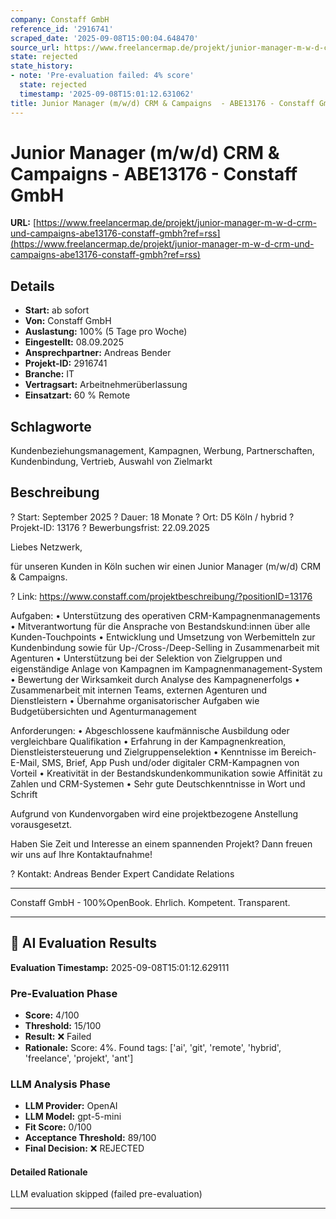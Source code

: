 ```yaml
---
company: Constaff GmbH
reference_id: '2916741'
scraped_date: '2025-09-08T15:00:04.648470'
source_url: https://www.freelancermap.de/projekt/junior-manager-m-w-d-crm-und-campaigns-abe13176-constaff-gmbh?ref=rss
state: rejected
state_history:
- note: 'Pre-evaluation failed: 4% score'
  state: rejected
  timestamp: '2025-09-08T15:01:12.631062'
title: Junior Manager (m/w/d) CRM & Campaigns  - ABE13176 - Constaff GmbH
---
```



# Junior Manager (m/w/d) CRM & Campaigns  - ABE13176 - Constaff GmbH
**URL:** [https://www.freelancermap.de/projekt/junior-manager-m-w-d-crm-und-campaigns-abe13176-constaff-gmbh?ref=rss](https://www.freelancermap.de/projekt/junior-manager-m-w-d-crm-und-campaigns-abe13176-constaff-gmbh?ref=rss)
## Details
- **Start:** ab sofort
- **Von:** Constaff GmbH
- **Auslastung:** 100% (5 Tage pro Woche)
- **Eingestellt:** 08.09.2025
- **Ansprechpartner:** Andreas Bender
- **Projekt-ID:** 2916741
- **Branche:** IT
- **Vertragsart:** Arbeitnehmerüberlassung
- **Einsatzart:** 60
                                                % Remote

## Schlagworte
Kundenbeziehungsmanagement, Kampagnen, Werbung, Partnerschaften, Kundenbindung, Vertrieb, Auswahl von Zielmarkt

## Beschreibung
? Start: September 2025 ? Dauer: 18 Monate ? Ort: D5 Köln / hybrid ? Projekt-ID: 13176
? Bewerbungsfrist: 22.09.2025

Liebes Netzwerk,

für unseren Kunden in Köln suchen wir einen Junior Manager (m/w/d) CRM & Campaigns.

? Link: https://www.constaff.com/projektbeschreibung/?positionID=13176

Aufgaben:
• Unterstützung des operativen CRM-Kampagnenmanagements
• Mitverantwortung für die Ansprache von Bestandskund:innen über alle Kunden-Touchpoints
• Entwicklung und Umsetzung von Werbemitteln zur Kundenbindung sowie für Up-/Cross-/Deep-Selling in Zusammenarbeit mit Agenturen
• Unterstützung bei der Selektion von Zielgruppen und eigenständige Anlage von Kampagnen im Kampagnenmanagement-System
• Bewertung der Wirksamkeit durch Analyse des Kampagnenerfolgs
• Zusammenarbeit mit internen Teams, externen Agenturen und Dienstleistern
• Übernahme organisatorischer Aufgaben wie Budgetübersichten und Agenturmanagement

Anforderungen:
• Abgeschlossene kaufmännische Ausbildung oder vergleichbare Qualifikation
• Erfahrung in der Kampagnenkreation, Dienstleistersteuerung und Zielgruppenselektion
• Kenntnisse im Bereich-E-Mail, SMS, Brief, App Push und/oder digitaler CRM-Kampagnen von Vorteil
• Kreativität in der Bestandskundenkommunikation sowie Affinität zu Zahlen und CRM-Systemen
• Sehr gute Deutschkenntnisse in Wort und Schrift

Aufgrund von Kundenvorgaben wird eine projektbezogene Anstellung vorausgesetzt.

Haben Sie Zeit und Interesse an einem spannenden Projekt?
Dann freuen wir uns auf Ihre Kontaktaufnahme!

? Kontakt:
Andreas Bender
Expert Candidate Relations
_________________________________

Constaff GmbH - 100%OpenBook. Ehrlich. Kompetent. Transparent.

---

## 🤖 AI Evaluation Results

**Evaluation Timestamp:** 2025-09-08T15:01:12.629111

### Pre-Evaluation Phase
- **Score:** 4/100
- **Threshold:** 15/100
- **Result:** ❌ Failed
- **Rationale:** Score: 4%. Found tags: ['ai', 'git', 'remote', 'hybrid', 'freelance', 'projekt', 'ant']

### LLM Analysis Phase
- **LLM Provider:** OpenAI
- **LLM Model:** gpt-5-mini
- **Fit Score:** 0/100
- **Acceptance Threshold:** 89/100
- **Final Decision:** ❌ REJECTED

#### Detailed Rationale
LLM evaluation skipped (failed pre-evaluation)

---
